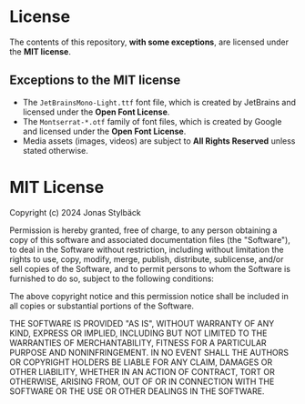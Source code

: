 # License
The contents of this repository, **with some exceptions**, are licensed under the **MIT license**.

## Exceptions to the MIT license
- The `JetBrainsMono-Light.ttf` font file, which is created by JetBrains and licensed under the **Open Font License**.
- The `Montserrat-*.otf` family of font files, which is created by Google and licensed under the **Open Font License**.
- Media assets (images, videos) are subject to **All Rights Reserved** unless stated otherwise.

# MIT License
Copyright (c) 2024 Jonas Stylbäck

Permission is hereby granted, free of charge, to any person obtaining a copy
of this software and associated documentation files (the "Software"), to deal
in the Software without restriction, including without limitation the rights
to use, copy, modify, merge, publish, distribute, sublicense, and/or sell
copies of the Software, and to permit persons to whom the Software is
furnished to do so, subject to the following conditions:

The above copyright notice and this permission notice shall be included in all
copies or substantial portions of the Software.

THE SOFTWARE IS PROVIDED "AS IS", WITHOUT WARRANTY OF ANY KIND, EXPRESS OR
IMPLIED, INCLUDING BUT NOT LIMITED TO THE WARRANTIES OF MERCHANTABILITY,
FITNESS FOR A PARTICULAR PURPOSE AND NONINFRINGEMENT. IN NO EVENT SHALL THE
AUTHORS OR COPYRIGHT HOLDERS BE LIABLE FOR ANY CLAIM, DAMAGES OR OTHER
LIABILITY, WHETHER IN AN ACTION OF CONTRACT, TORT OR OTHERWISE, ARISING FROM,
OUT OF OR IN CONNECTION WITH THE SOFTWARE OR THE USE OR OTHER DEALINGS IN THE
SOFTWARE.